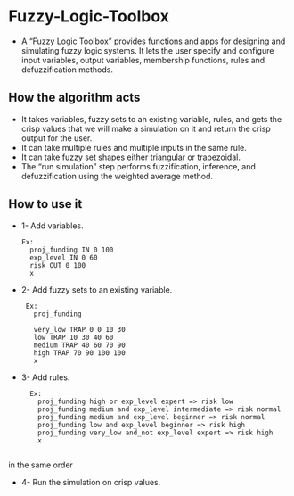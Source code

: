 # Fuzzy-Logic-Toolbox
* A “Fuzzy Logic Toolbox” provides functions and apps for designing and simulating fuzzy logic systems. It lets the user specify and configure input variables, output variables, membership functions, rules and defuzzification methods.

## How the algorithm acts 
* It takes variables, fuzzy sets to an existing variable, rules, and gets the crisp values that we will make a simulation on it and return the crisp output for the user.
* It can take multiple rules and multiple inputs in the same rule.
* It can take fuzzy set shapes either triangular or trapezoidal.
* The “run simulation” step performs fuzzification, inference, and defuzzification using the weighted average method.

## How to use it 
* 1- Add variables.<br>
    ```
    Ex:
      proj_funding IN 0 100
      exp_level IN 0 60
      risk OUT 0 100
      x
    ```
* 2- Add fuzzy sets to an existing variable.
   ```
    Ex:
      proj_funding
  
      very_low TRAP 0 0 10 30
      low TRAP 10 30 40 60
      medium TRAP 40 60 70 90
      high TRAP 70 90 100 100
      x
    ```
* 3- Add rules.
  ```
    Ex:
      proj_funding high or exp_level expert => risk low
      proj_funding medium and exp_level intermediate => risk normal
      proj_funding medium and exp_level beginner => risk normal
      proj_funding low and exp_level beginner => risk high
      proj_funding very_low and_not exp_level expert => risk high
      x
   
  ```
in the same order<br> 
* 4- Run the simulation on crisp values.
